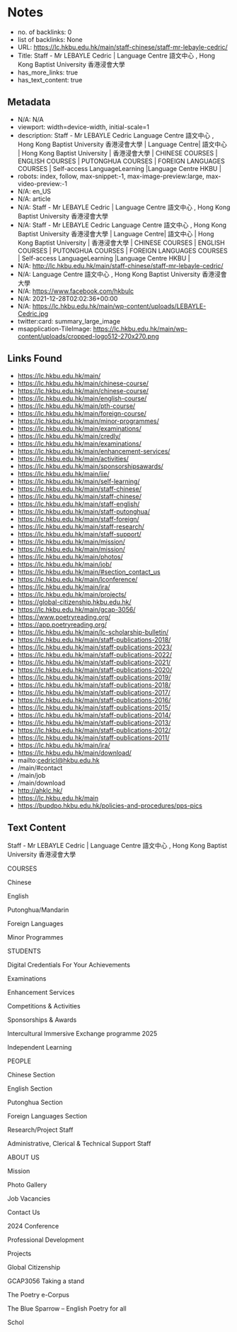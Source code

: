 # Notes
- no. of backlinks: 0
- list of backlinks: None
- URL: https://lc.hkbu.edu.hk/main/staff-chinese/staff-mr-lebayle-cedric/
- Title: Staff - Mr LEBAYLE Cedric | Language Centre 語文中心 , Hong Kong Baptist University 香港浸會大學
- has_more_links: true
- has_text_content: true

## Metadata
- N/A: N/A
- viewport: width=device-width, initial-scale=1
- description: Staff - Mr LEBAYLE Cedric Language Centre 語文中心 , Hong Kong Baptist University 香港浸會大學 | Language Centre| 語文中心 | Hong Kong Baptist University | 香港浸會大學 | CHINESE COURSES | ENGLISH COURSES | PUTONGHUA COURSES | FOREIGN LANGUAGES COURSES | Self-access LanguageLearning |Language Centre HKBU |
- robots: index, follow, max-snippet:-1, max-image-preview:large, max-video-preview:-1
- N/A: en_US
- N/A: article
- N/A: Staff - Mr LEBAYLE Cedric | Language Centre 語文中心 , Hong Kong Baptist University 香港浸會大學
- N/A: Staff - Mr LEBAYLE Cedric Language Centre 語文中心 , Hong Kong Baptist University 香港浸會大學 | Language Centre| 語文中心 | Hong Kong Baptist University | 香港浸會大學 | CHINESE COURSES | ENGLISH COURSES | PUTONGHUA COURSES | FOREIGN LANGUAGES COURSES | Self-access LanguageLearning |Language Centre HKBU |
- N/A: http://lc.hkbu.edu.hk/main/staff-chinese/staff-mr-lebayle-cedric/
- N/A: Language Centre 語文中心 , Hong Kong Baptist University 香港浸會大學
- N/A: https://www.facebook.com/hkbulc
- N/A: 2021-12-28T02:02:36+00:00
- N/A: https://lc.hkbu.edu.hk/main/wp-content/uploads/LEBAYLE-Cedric.jpg
- twitter:card: summary_large_image
- msapplication-TileImage: https://lc.hkbu.edu.hk/main/wp-content/uploads/cropped-logo512-270x270.png

## Links Found
- https://lc.hkbu.edu.hk/main/
- https://lc.hkbu.edu.hk/main/chinese-course/
- https://lc.hkbu.edu.hk/main/chinese-course/
- https://lc.hkbu.edu.hk/main/english-course/
- https://lc.hkbu.edu.hk/main/pth-course/
- https://lc.hkbu.edu.hk/main/foreign-course/
- https://lc.hkbu.edu.hk/main/minor-programmes/
- https://lc.hkbu.edu.hk/main/examinations/
- https://lc.hkbu.edu.hk/main/credly/
- https://lc.hkbu.edu.hk/main/examinations/
- https://lc.hkbu.edu.hk/main/enhancement-services/
- https://lc.hkbu.edu.hk/main/activities/
- https://lc.hkbu.edu.hk/main/sponsorshipsawards/
- https://lc.hkbu.edu.hk/main/iie/
- https://lc.hkbu.edu.hk/main/self-learning/
- https://lc.hkbu.edu.hk/main/staff-chinese/
- https://lc.hkbu.edu.hk/main/staff-chinese/
- https://lc.hkbu.edu.hk/main/staff-english/
- https://lc.hkbu.edu.hk/main/staff-putonghua/
- https://lc.hkbu.edu.hk/main/staff-foreign/
- https://lc.hkbu.edu.hk/main/staff-research/
- https://lc.hkbu.edu.hk/main/staff-support/
- https://lc.hkbu.edu.hk/main/mission/
- https://lc.hkbu.edu.hk/main/mission/
- https://lc.hkbu.edu.hk/main/photos/
- https://lc.hkbu.edu.hk/main/job/
- https://lc.hkbu.edu.hk/main/#section_contact_us
- https://lc.hkbu.edu.hk/main/lconference/
- https://lc.hkbu.edu.hk/main/ira/
- https://lc.hkbu.edu.hk/main/projects/
- https://global-citizenship.hkbu.edu.hk/
- https://lc.hkbu.edu.hk/main/gcap-3056/
- https://www.poetryreading.org/
- https://app.poetryreading.org/
- https://lc.hkbu.edu.hk/main/lc-scholarship-bulletin/
- https://lc.hkbu.edu.hk/main/staff-publications-2018/
- https://lc.hkbu.edu.hk/main/staff-publications-2023/
- https://lc.hkbu.edu.hk/main/staff-publications-2022/
- https://lc.hkbu.edu.hk/main/staff-publications-2021/
- https://lc.hkbu.edu.hk/main/staff-publications-2020/
- https://lc.hkbu.edu.hk/main/staff-publications-2019/
- https://lc.hkbu.edu.hk/main/staff-publications-2018/
- https://lc.hkbu.edu.hk/main/staff-publications-2017/
- https://lc.hkbu.edu.hk/main/staff-publications-2016/
- https://lc.hkbu.edu.hk/main/staff-publications-2015/
- https://lc.hkbu.edu.hk/main/staff-publications-2014/
- https://lc.hkbu.edu.hk/main/staff-publications-2013/
- https://lc.hkbu.edu.hk/main/staff-publications-2012/
- https://lc.hkbu.edu.hk/main/staff-publications-2011/
- https://lc.hkbu.edu.hk/main/ira/
- https://lc.hkbu.edu.hk/main/download/
- mailto:cedricl@hkbu.edu.hk
- /main/#contact
- /main/job
- /main/download
- http://ahklc.hk/
- https://lc.hkbu.edu.hk/main
- https://bupdpo.hkbu.edu.hk/policies-and-procedures/pps-pics

## Text Content
Staff - Mr LEBAYLE Cedric | Language Centre 語文中心 , Hong Kong Baptist University 香港浸會大學










































































































 
































 














COURSES




Chinese


English


Putonghua/Mandarin


Foreign Languages


Minor Programmes






STUDENTS




Digital Credentials For Your Achievements


Examinations


Enhancement Services


Competitions & Activities


Sponsorships & Awards




Intercultural Immersive Exchange programme 2025






Independent Learning






PEOPLE




Chinese Section


English Section


Putonghua Section


Foreign Languages Section


Research/Project Staff


Administrative, Clerical & Technical Support Staff






ABOUT US




Mission


Photo Gallery


Job Vacancies


Contact Us






2024 Conference


Professional Development




Projects




Global Citizenship


GCAP3056 Taking a stand


The Poetry e-Corpus


The Blue Sparrow – English Poetry for all






Schol